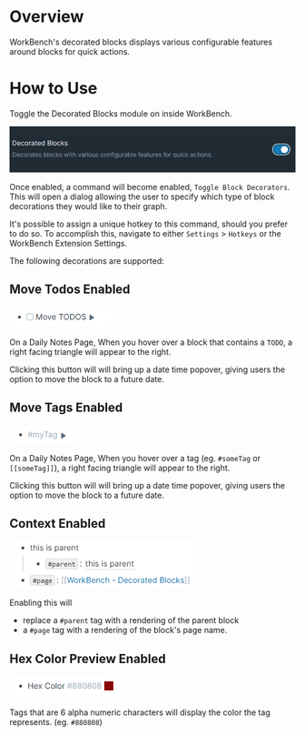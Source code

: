 # Overview

WorkBench's decorated blocks displays various configurable features around blocks for quick actions.

# How to Use

Toggle the Decorated Blocks module on inside WorkBench.

![](media/toggle-decorated-blocks.png)

Once enabled, a command will become enabled, `Toggle Block Decorators`. This will open a dialog allowing the user to specify which type of block decorations they would like to their graph.

It's possible to assign a unique hotkey to this command, should you prefer to do so. To accomplish this, navigate to either `Settings` > `Hotkeys` or the WorkBench Extension Settings.

The following decorations are supported:

## Move Todos Enabled

![](media/decorated-blocks-move-todos.png)

On a Daily Notes Page, When you hover over a block that contains a `TODO`, a right facing triangle will appear to the right.

Clicking this button will will bring up a date time popover, giving users the option to move the block to a future date.

## Move Tags Enabled

![](media/decorated-blocks-move-tags.png)

On a Daily Notes Page, When you hover over a tag (eg. `#someTag` or `[[someTag]]`), a right facing triangle will appear to the right.

Clicking this button will will bring up a date time popover, giving users the option to move the block to a future date.

## Context Enabled

![](media/decorated-blocks-context.png)

Enabling this will

- replace a `#parent` tag with a rendering of the parent block
- a `#page` tag with a rendering of the block's page name.

## Hex Color Preview Enabled

![](media/decorated-blocks-hex-color.png)

Tags that are 6 alpha numeric characters will display the color the tag represents. (eg. `#880808`)

